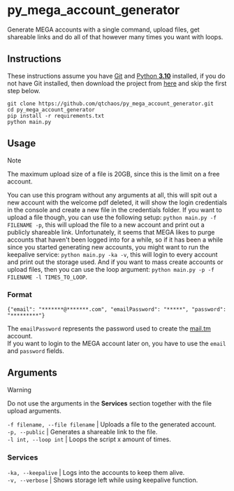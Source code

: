 # py_mega_account_generator

Generate MEGA accounts with a single command, upload files, get shareable links and do all of that however many times you want with loops.

## Instructions

These instructions assume you have [Git](https://git-scm.com/) and [Python **3.10**](https://www.python.org/) installed, if you do not have Git installed, then download the project from [here](https://github.com/qtchaos/py_mega_account_generator/archive/refs/heads/master.zip) and skip the first step below.

```
git clone https://github.com/qtchaos/py_mega_account_generator.git
cd py_mega_account_generator
pip install -r requirements.txt
python main.py
```

## Usage

> [!NOTE]
> The maximum upload size of a file is 20GB, since this is the limit on a free account.

You can use this program without any arguments at all, this will spit out a new account with the welcome pdf deleted, it will show the login credentials in the console and create a new file in the credentials folder.
If you want to upload a file though, you can use the following setup: `python main.py -f FILENAME -p`, this will upload the file to a new account and print out a publicly shareable link. Unfortunately, it seems that MEGA likes to purge accounts that haven't been logged into for a while, so if it has been a while since you started generating new accounts, you might want to run the keepalive service: `python main.py -ka -v`, this will login to every account and print out the storage used. And if you want to mass create accounts or upload files, then you can use the loop argument: `python main.py -p -f FILENAME -l TIMES_TO_LOOP`.

### Format
```
{"email": "*******@*******.com", "emailPassword": "*****", "password": "*********"}
```
The `emailPassword` represents the password used to create the [mail.tm](https://mail.tm) account.\
If you want to login to the MEGA account later on, you have to use the `email` and `password` fields.

## Arguments
> [!WARNING]  
> Do not use the arguments in the **Services** section together with the file upload arguments.

`-f filename, --file filename` | Uploads a file to the generated account.\
`-p, --public` | Generates a shareable link to the file. \
`-l int, --loop int` | Loops the script x amount of times.

### Services

`-ka, --keepalive` | Logs into the accounts to keep them alive.\
`-v, --verbose` | Shows storage left while using keepalive function.

